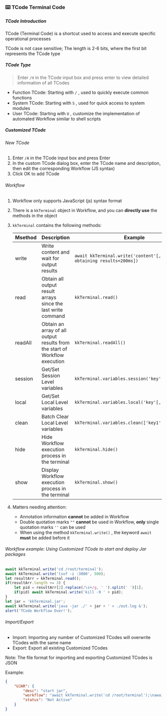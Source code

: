 ### ⌨️ TCode Terminal Code

##### TCode Introduction

TCode (Terminal Code) is a shortcut used to access and execute specific operational processes

TCode is not case sensitive; The length is 2-6 bits, where the first bit represents the TCode type

##### TCode Type

> Enter `/H` in the TCode input box and press enter to view detailed information of all TCodes

- Function TCode: Starting with `/` , used to quickly execute common functions
- System TCode: Starting with `S` , used for quick access to system modules
- User TCode: Starting with `U` , customize the implementation of automated Workflow similar to shell scripts

##### Customized TCode

###### New TCode

1. Enter `/A` in the TCode input box and press Enter
2. In the custom TCode dialog box, enter the TCode name and description, then edit the corresponding Workflow (JS syntax)
3. Click OK to add TCode

###### Workflow

1. Workflow only supports JavaScript (js) syntax format

2. There is a `kkTerminal` object in Workflow, and you can **directly use** the methods in the object

3. `kkTerminal` contains the following methods:

   | Msethod | Description                                                  | Example                                                      |
   | ------- | ------------------------------------------------------------ | ------------------------------------------------------------ |
   | write   | Write content and wait for output results                    | `await kkTerminal.write('content'[, Delay in obtaining results=200ms])` |
   | read    | Obtain all output result arrays since the last write command | `kkTerminal.read()`                                          |
   | readAll | Obtain an array of all output results from the start of Workflow execution | `kkTerminal.readAll()`                                       |
   | session | Get/Set Session Level variables                              | `kkTerminal.variables.session('key'[, value])`               |
   | local   | Get/Set Local Level variables                                | `kkTerminal.variables.local('key'[, value])`                 |
   | clean   | Batch Clear Local Level variables                            | `kkTerminal.variables.clean(['key1','key2',...])`            |
   | hide    | Hide Workflow execution process in the terminal              | `kkTerminal.hide()`                                          |
   | show    | Display Workflow execution process in the terminal           | `kkTerminal.show()`                                          |

4. Matters needing attention:
   - Annotation information **cannot** be added in Workflow
   - Double quotation marks `""` **cannot** be used in Workflow, **only** single quotation marks `''` can be used
   - When using the method `kkTerminal.write()` , the keyword `await` **must** be added before it

###### Workflow example: Using Customized TCode to start and deploy Jar packages

```js
await kkTerminal.write('cd /root/terminal');
await kkTerminal.write('lsof -i :3000', 500);
let resultArr = kkTerminal.read();
if(resultArr.length >= 3) {
    let pid = resultArr[2].replace(/\s+/g, ' ').split(' ')[1];
    if(pid) await kkTerminal.write('kill -9 ' + pid);
}
let jar = 'kkTerminal.jar';
await kkTerminal.write('java -jar ./' + jar + ' > ./out.log &');
alert('TCode Workflow Over!');
```

###### Import/Export

- Import: Importing any number of Customized TCodes will overwrite TCodes with the same name
- Export: Export all existing Customized TCodes

Note: The file format for importing and exporting Customized TCodes is JSON

Example:

```json
{
    "UJAR": {
        "desc": "start jar",
        "workflow": "await kkTerminal.write('cd /root/terminal');\nawait kkTerminal.write('lsof -i :3000', 500);\nlet resultArr = kkTerminal.read();\nif(resultArr.length >= 3) {\n    let pid = resultArr[2].replace(/\\s+/g, ' ').split(' ')[1];\n\tif(pid) await kkTerminal.write('kill -9 ' + pid);\n}\nlet jar = 'kkTerminal.jar';\nawait kkTerminal.write('java -jar ./' + jar + ' > ./out.log &');\nalert('TCode Workflow Over!');",
        "status": "Not Active"
    }
}
```
